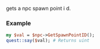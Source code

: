 gets a npc spawn point i d.
### Example

```perl
my $val = $npc->GetSpawnPointID();
quest::say($val); # Returns uint
```